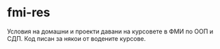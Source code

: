 # fmi-res
Условия на домашни и проекти давани на курсовете в ФМИ по ООП и СДП.
Код писан за някои от водените курсове.
